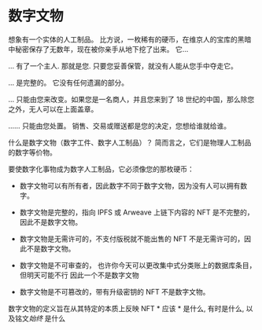 数字文物
=================

想象有一个实体的人工制品。 比方说，一枚稀有的硬币，在维京人的宝库的黑暗中秘密保存了无数年，现在被你亲手从地下挖了出来。 它…



… 有了一个主人. 那就是您. 只要您妥善保管，就没有人能从您手中夺走它。



… 是完整的。 它没有任何遗漏的部分。



… 只能由您来改变。如果您是一名商人，并且您来到了 18 世纪的中国，那么除您之外，无人可以在上面盖章。




…… 只能由您处置。 销售、交易或赠送都是您的决定，您想给谁就给谁。

什么是数字文物（数字工件、数字人工制品）？ 简而言之，它们是物理人工制品的数字等价物。




要使数字化事物成为数字人工制品，它必须像您的那枚硬币：


- 数字文物可以有所有者，因此数字不同于数字文物，因为没有人可以拥有数字。


- 数字文物是完整的，指向 IPFS 或 Arweave 上链下内容的 NFT 是不完整的，因此不是数字文物。


- 数字文物是无需许可的，不支付版税就不能出售的 NFT 不是无需许可的，因此不是数字文物。


- 数字文物是不可审查的， 也许你今天可以更改集中式分类账上的数据库条目，但明天可能不行 因此一个不是数字文物

- 数字文物是不可篡改的，带有升级密钥的 NFT 不是数字文物。



数字文物的定义旨在从其特定的本质上反映 NFT * 应该 * 是什么, 有时是什么, 以及铭文*始终* 是什么

